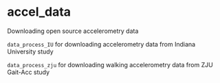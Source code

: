 # accel_data
Downloading open source accelerometry data

`data_process_IU` for downloading accelerometry data from Indiana University study 

`data_process_zju` for downloading walking accelerometry data from ZJU Gait-Acc study 